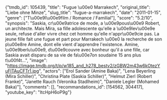 {"tmdb_id": 105439, "title": "Fugue \u00e0 Marrakech", "original_title": "Liebe ohne Minze", "slug_title": "fugue-a-marrakech", "date": "2011-01-15", "genre": ["T\u00e9l\u00e9film / Romance / Familial"], "score": "5.2/10", "synopsis": "Saskia, cr\u00e9atrice de mode, a \u00e9pous\u00e9 Robert, un architecte. Mais Mira, sa fille adolescente qu'elle a \u00e9lev\u00e9e seule, refuse d'aller vivre chez cet homme qu'elle n'appr\u00e9cie pas. La jeune fille fait une fugue et part pour Marrakech \u00e0 la recherche de son p\u00e8re Amine, dont elle vient d'apprendre l'existence. Amine, \u00e9berlu\u00e9, d\u00e9couvre avec bonheur qu'il a une fille, car Saskia avait disparu de sa vie de fa\u00e7on soudaine 15 ans plus t\u00f4t...", "image": "https://image.tmdb.org/t/p/w185_and_h278_bestv2/zGBW2m43w6kOtezYuFlTAuCFTr1.jpg", "actors": ["Erol Sander (Amine Baka)", "Lena Beyerling (Mira Schiller)", "Christina Plate (Saskia Schiller)", "Helmut Zierl (Robert Franke)", "Janette Rauch (Veronika Stadlheim)", "Daniele Legler (Mohamed Baka)"], "comments": [], "recommandations_id": [154562, 304417], "youtube_key": "ItcHpH6oP9g"}